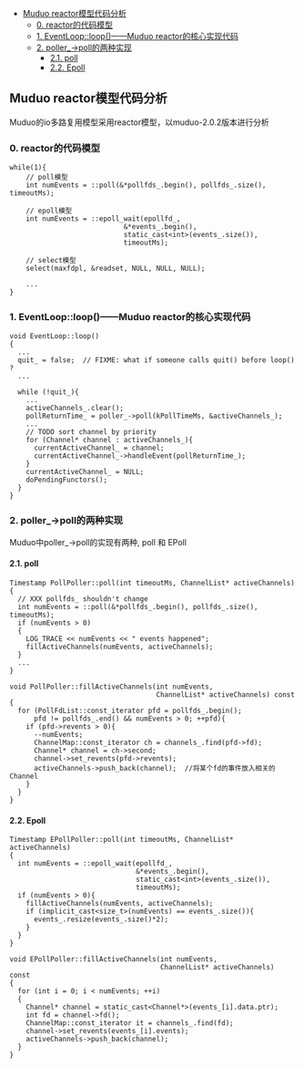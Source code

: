 
<!-- TOC -->

- [Muduo reactor模型代码分析](#muduo-reactor模型代码分析)
  - [0. reactor的代码模型](#0-reactor的代码模型)
  - [1. EventLoop::loop()——Muduo reactor的核心实现代码](#1-eventlooploopmuduo-reactor的核心实现代码)
  - [2. poller_->poll的两种实现](#2-poller_-poll的两种实现)
    - [2.1. poll](#21-poll)
    - [2.2. Epoll](#22-epoll)

<!-- /TOC -->


## Muduo reactor模型代码分析
Muduo的io多路复用模型采用reactor模型，以muduo-2.0.2版本进行分析

### 0. reactor的代码模型
```
while(1){
    // poll模型
    int numEvents = ::poll(&*pollfds_.begin(), pollfds_.size(), timeoutMs);

    // epoll模型
    int numEvents = ::epoll_wait(epollfd_,
                            &*events_.begin(),
                            static_cast<int>(events_.size()),
                            timeoutMs);
    
    // select模型
    select(maxfdpl, &readset, NULL, NULL, NULL);
    
    ...
}
```

### 1. EventLoop::loop()——Muduo reactor的核心实现代码 

```
void EventLoop::loop()
{
  ...
  quit_ = false;  // FIXME: what if someone calls quit() before loop() ?
  ...

  while (!quit_){
    ...
    activeChannels_.clear();
    pollReturnTime_ = poller_->poll(kPollTimeMs, &activeChannels_);  
    ...
    // TODO sort channel by priority
    for (Channel* channel : activeChannels_){
      currentActiveChannel_ = channel;
      currentActiveChannel_->handleEvent(pollReturnTime_);
    }
    currentActiveChannel_ = NULL;
    doPendingFunctors();
  }
}
```

### 2. poller_->poll的两种实现 

Muduo中poller_->poll的实现有两种, poll 和 EPoll

#### 2.1. poll 
```
Timestamp PollPoller::poll(int timeoutMs, ChannelList* activeChannels)
{
  // XXX pollfds_ shouldn't change
  int numEvents = ::poll(&*pollfds_.begin(), pollfds_.size(), timeoutMs);
  if (numEvents > 0)
  {
    LOG_TRACE << numEvents << " events happened";
    fillActiveChannels(numEvents, activeChannels);
  }
  ...
}

void PollPoller::fillActiveChannels(int numEvents,
                                    ChannelList* activeChannels) const
{
  for (PollFdList::const_iterator pfd = pollfds_.begin();
      pfd != pollfds_.end() && numEvents > 0; ++pfd){
    if (pfd->revents > 0){
      --numEvents;
      ChannelMap::const_iterator ch = channels_.find(pfd->fd);
      Channel* channel = ch->second;
      channel->set_revents(pfd->revents);
      activeChannels->push_back(channel);  //将某个fd的事件放入相关的Channel
    }
  }
}
```

#### 2.2. Epoll 
```
Timestamp EPollPoller::poll(int timeoutMs, ChannelList* activeChannels)
{
  int numEvents = ::epoll_wait(epollfd_,
                               &*events_.begin(),
                               static_cast<int>(events_.size()),
                               timeoutMs);
  if (numEvents > 0){
    fillActiveChannels(numEvents, activeChannels);
    if (implicit_cast<size_t>(numEvents) == events_.size()){
      events_.resize(events_.size()*2);
    }
  }
}

void EPollPoller::fillActiveChannels(int numEvents,
                                     ChannelList* activeChannels) const
{
  for (int i = 0; i < numEvents; ++i)
  {
    Channel* channel = static_cast<Channel*>(events_[i].data.ptr);
    int fd = channel->fd();
    ChannelMap::const_iterator it = channels_.find(fd);
    channel->set_revents(events_[i].events);
    activeChannels->push_back(channel);
  }
}
```